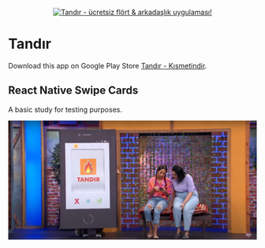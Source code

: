 <p align="center">
<a href="https://play.google.com/store/apps/details?id=com.piyanos.tandir"><img alt="	Tandır - ücretsiz flört & arkadaşlık uygulaması!" style="height: 120px;" src="https://pistatic.piyanos.com/uploads/tandir/tandir-logo-x512.png"></a>
</p>

# Tandır

Download this app on Google Play Store <a href="https://play.google.com/store/apps/details?id=com.piyanos.tandir">Tandır - Kısmetindir</a>.

## React Native Swipe Cards

A basic study for testing purposes.

<center>
	<a title="Kısmetindir (84.Bölüm) - Çok Güzel Hareketler 2" href="https://www.youtube.com/watch?v=uvbU_1fXh60&t=214s" rel="nofollow">
		<img src="https://github.com/ferdiozer/tandir/blob/main/assets/images/tandir-cover.jpg" alt="Tinder Swipe Cards-Kısmetindir"></a>
</center>

